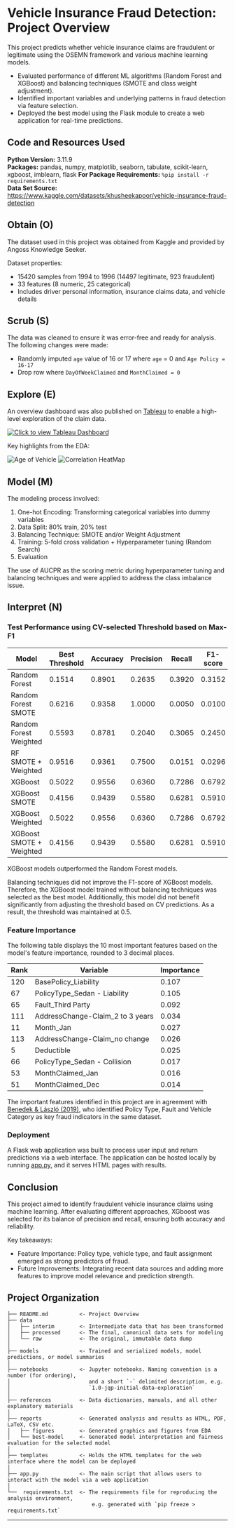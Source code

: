 # Vehicle Insurance Fraud Detection: Project Overview 
This project predicts whether vehicle insurance claims are fraudulent or legitimate using the OSEMN framework and various machine learning models.
- Evaluated performance of different ML algorithms (Random Forest and XGBoost) and balancing techniques (SMOTE and class weight adjustment).
- Identified important variables and underlying patterns in fraud detection via feature selection.
- Deployed the best model using the Flask module to create a web application for real-time predictions.

## Code and Resources Used 
**Python Version:** 3.11.9  
**Packages:** pandas, numpy, matplotlib, seaborn, tabulate, scikit-learn, xgboost, imblearn, flask
**For Package Requirements:**  ```%pip install -r requirements.txt```  
**Data Set Source:** https://www.kaggle.com/datasets/khusheekapoor/vehicle-insurance-fraud-detection

## Obtain (O)

The dataset used in this project was obtained from Kaggle and provided by Angoss Knowledge Seeker. 

Dataset properties:
- 15420 samples from 1994 to 1996 (14497 legitimate, 923 fraudulent)
- 33 features (8 numeric, 25 categorical)
- Includes  driver personal information, insurance claims data, and vehicle details

## Scrub (S)

The data was cleaned to ensure it was error-free and ready for analysis. The following changes were made:

*	Randomly imputed `age` value of 16 or 17 where `age` = 0 and `Age Policy = 16-17`
*   Drop row where `DayOfWeekClaimed` and `MonthClaimed = 0`



## Explore (E)
An overview dashboard was also published on [Tableau](https://public.tableau.com/views/VehicleInsuranceClaims_17428952593430/VehicleInsuranceClaimsDashboard?:language=en-GB&:sid=&:redirect=auth&:display_count=n&:origin=viz_share_link) to enable a high-level exploration of the claim data.

[![Click to view Tableau Dashboard](reports/tableau-dashboard.png)](https://public.tableau.com/views/VehicleInsuranceClaims_17428952593430/VehicleInsuranceClaimsDashboard?:language=en-GB&:sid=&:redirect=auth&:display_count=n&:origin=viz_share_link)

Key highlights from the EDA:

![Age of Vehicle](reports/figures/9-age-of-vehicle.png)
![Correlation HeatMap](reports/figures/14-spearman-heatmap.png)

## Model (M)

The modeling process involved:
1. One-hot Encoding: Transforming categorical variables into dummy variables 
2. Data Split: 80% train, 20% test
3. Balancing Technique: SMOTE and/or Weight Adjustment
4. Training: 5-fold cross validation + Hyperparameter tuning (Random Search)
5. Evaluation

The use of AUCPR as the scoring metric during hyperparameter tuning and balancing techniques and were applied to address the class imbalance issue. 

## Interpret (N)

### Test Performance using CV-selected Threshold based on Max-F1

| Model                        | Best Threshold | Accuracy | Precision | Recall  | F1-score |
|------------------------------|---------------|----------|-----------|---------|---------|
| Random Forest               | 0.1514        | 0.8901   | 0.2635    | 0.3920  | 0.3152  |
| Random Forest SMOTE         | 0.6216        | 0.9358   | 1.0000    | 0.0050  | 0.0100  |
| Random Forest Weighted      | 0.5593        | 0.8781   | 0.2040    | 0.3065  | 0.2450  |
| RF SMOTE + Weighted         | 0.9516        | 0.9361   | 0.7500    | 0.0151  | 0.0296  |
| XGBoost                     | 0.5022        | 0.9556   | 0.6360    | 0.7286  | 0.6792  |
| XGBoost SMOTE               | 0.4156        | 0.9439   | 0.5580    | 0.6281  | 0.5910  |
| XGBoost Weighted            | 0.5022        | 0.9556   | 0.6360    | 0.7286  | 0.6792  |
| XGBoost SMOTE + Weighted    | 0.4156        | 0.9439   | 0.5580    | 0.6281  | 0.5910  |

XGBoost models outperformed the Random Forest models.

Balancing techniques did not improve the F1-score of XGBoost models. Therefore, the XGBoost model trained without balancing techniques was selected as the best model. Additionally, this model did not benefit significantly from adjusting the threshold based on CV predictions. As a result, the threshold was maintained at 0.5.

### Feature Importance

The following table displays the 10 most important features based on the model's feature importance, rounded to 3 decimal places.

| Rank | Variable                          | Importance |
|------|-----------------------------------|------------|
| 120  | BasePolicy_Liability              | 0.107      |
| 67   | PolicyType_Sedan - Liability      | 0.105      |
| 65   | Fault_Third Party                 | 0.092      |
| 111  | AddressChange-Claim_2 to 3 years  | 0.034      |
| 11   | Month_Jan                          | 0.027      |
| 113  | AddressChange-Claim_no change     | 0.026      |
| 5    | Deductible                        | 0.025      |
| 66   | PolicyType_Sedan - Collision      | 0.017      |
| 53   | MonthClaimed_Jan                  | 0.016      |
| 51   | MonthClaimed_Dec                  | 0.014      |

The important features identified in this project are in agreement with [Benedek & László (2019)](https://doi.org/10.2478/subboec-2019-0009), who identified Policy Type, Fault and Vehicle Category as key fraud indicators in the same dataset.


### Deployment

A Flask web application was built to process user input and return predictions via a web interface. The application can be hosted locally by running [app.py](app.py), and it serves HTML pages with results.

## Conclusion

This project aimed to identify fraudulent vehicle insurance claims using machine learning. After evaluating different approaches, XGboost was selected for its balance of precision and recall, ensuring both accuracy and reliability.

Key takeaways:
- Feature Importance: Policy type, vehicle type, and fault assignment emerged as strong predictors of fraud.
- Future Improvements: Integrating recent data sources and adding more features to improve model relevance and prediction strength.

## Project Organization

```
├── README.md          <- Project Overview
├── data
│   ├── interim        <- Intermediate data that has been transformed
│   ├── processed      <- The final, canonical data sets for modeling
│   └── raw            <- The original, immutable data dump
│
├── models             <- Trained and serialized models, model predictions, or model summaries
│
├── notebooks          <- Jupyter notebooks. Naming convention is a number (for ordering),
│                         and a short `-` delimited description, e.g.
│                         `1.0-jqp-initial-data-exploration`
│
├── references         <- Data dictionaries, manuals, and all other explanatory materials
│
├── reports            <- Generated analysis and results as HTML, PDF, LaTeX, CSV etc.
│   ├── figures        <- Generated graphics and figures from EDA
│   └── best-model     <- Generated model interpretation and fairness evaluation for the selected model
│
├── templates          <- Holds the HTML templates for the web interface where the model can be deployed
│
├── app.py             <- The main script that allows users to interact with the model via a web application
│
└──  requirements.txt  <- The requirements file for reproducing the analysis environment, 
                           e.g. generated with `pip freeze > requirements.txt`

```

--------